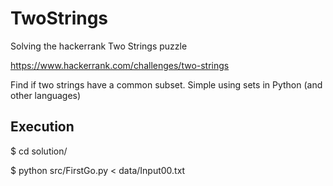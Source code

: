 # TwoStrings

Solving the hackerrank Two Strings puzzle

https://www.hackerrank.com/challenges/two-strings

Find if two strings have a common subset. Simple using sets in Python (and other languages)

## Execution

$ cd solution/

$ python src/FirstGo.py < data/Input00.txt
